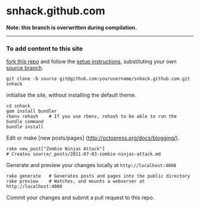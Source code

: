 snhack.github.com
=================

__Note:  this branch is overwritten during compilation.__

---

### To add content to this site

[fork this repo] and follow the [setup instructions], substituting your own [source branch].

    git clone -b source git@github.com:yourusername/snhack.github.com.git snhack
  
initialise the site, without installing the default theme.

    cd snhack
    gem install bundler
    rbenv rehash    # If you use rbenv, rehash to be able to run the bundle command
    bundle install


Edit or make [new posts/pages] (http://octopress.org/docs/blogging/).

    rake new_post["Zombie Ninjas Attack"]
    # Creates source/_posts/2011-07-03-zombie-ninjas-attack.md

Generate and preview your changes locally at ``http://localhost:4000``

    rake generate   # Generates posts and pages into the public directory
    rake preview    # Watches, and mounts a webserver at http://localhost:4000

[fork this repo]: https://github.com/snhack/snhack.github.com/fork_select
[source branch]: https://github.com/snhack/snhack.github.com/tree/source
[setup instructions]: http://octopress.org/docs/setup/

Commit your changes and submit a pull request to this repo.
